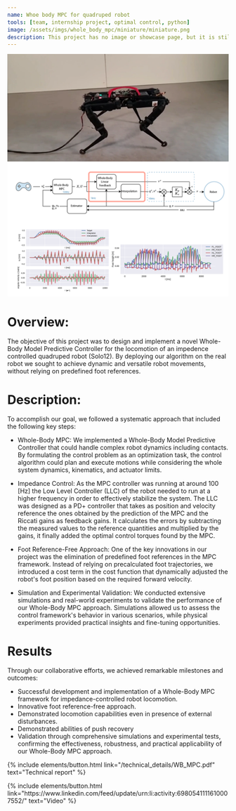 ```yaml
---
name: Whoe body MPC for quadruped robot
tools: [team, internship project, optimal control, python]
image: /assets/imgs/whole_body_mpc/miniature/miniature.png
description: This project has no image or showcase page, but it is still a beautiful project inside out!
---
```

![project_idea](/assets/imgs/whole_body_mpc/walk.png)
![project_idea](/assets/imgs/whole_body_mpc/1.png)

# Overview:
The objective of this project was to design and implement a novel Whole-Body Model Predictive Controller for the locomotion of an impedence controlled quadruped robot (Solo12). By deploying our algorithm on the real robot we sought to achieve dynamic and versatile robot movements, without relying on predefined foot references.

# Description:
To accomplish our goal, we followed a systematic approach that included the following key steps:

- Whole-Body MPC: We implemented a Whole-Body Model Predictive Controller that could handle complex robot dynamics including contacts. By formulating the control problem as an optimization task, the control algorithm could plan and execute motions while considering the whole system dynamics, kinematics, and actuator limits.

- Impedance Control: As the MPC controller was running at around 100 [Hz] the Low Level Controller (LLC) of the robot needed to run at a higher frequency in order to effectively stabilize the system. The LLC was designed as a PD+ controller that takes as position and velocity reference the ones obtained by the prediction of the MPC and the Riccati gains as feedback gains. It calculates the errors by subtracting the measured values to the reference quantities and multiplied by the gains, it finally added the optimal control torques found by the MPC.

- Foot Reference-Free Approach: One of the key innovations in our project was the elimination of predefined foot references in the MPC framework. Instead of relying on precalculated foot trajectories, we introduced a cost term in the cost function that dynamically adjusted the robot's foot position based on the required forward velocity.

- Simulation and Experimental Validation: We conducted extensive simulations and real-world experiments to validate the performance of our Whole-Body MPC approach. Simulations allowed us to assess the control framework's behavior in various scenarios, while physical experiments provided practical insights and fine-tuning opportunities.

# Results
Through our collaborative efforts, we achieved remarkable milestones and outcomes:

- Successful development and implementation of a Whole-Body MPC framework for impedance-controlled robot locomotion.
- Innovative foot reference-free approach.
- Demonstrated locomotion capabilities even in presence of external disturbances.
- Demonstrated abilities of push recovery
- Validation through comprehensive simulations and experimental tests, confirming the effectiveness, robustness, and practical applicability of our Whole-Body MPC approach.

<p class="text-center">
{% include elements/button.html link="/technical_details/WB_MPC.pdf" text="Technical report" %}
</p>


<p class="text-center">
{% include elements/button.html link="https://www.linkedin.com/feed/update/urn:li:activity:6980541111610007552/" text="Video" %}
</p>
